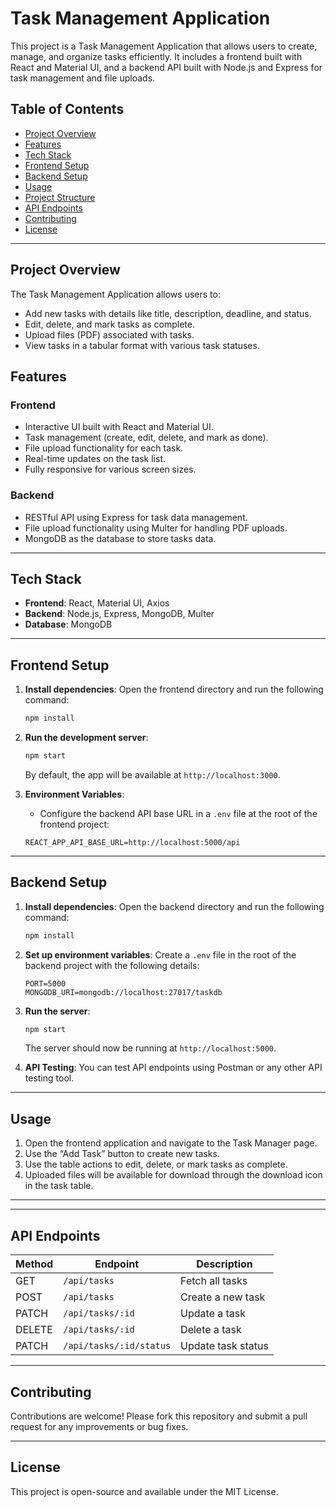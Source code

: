 # Task Management Application

This project is a Task Management Application that allows users to create, manage, and organize tasks efficiently. It includes a frontend built with React and Material UI, and a backend API built with Node.js and Express for task management and file uploads.

## Table of Contents

- [Project Overview](#project-overview)
- [Features](#features)
- [Tech Stack](#tech-stack)
- [Frontend Setup](#frontend-setup)
- [Backend Setup](#backend-setup)
- [Usage](#usage)
- [Project Structure](#project-structure)
- [API Endpoints](#api-endpoints)
- [Contributing](#contributing)
- [License](#license)

---

## Project Overview

The Task Management Application allows users to:
- Add new tasks with details like title, description, deadline, and status.
- Edit, delete, and mark tasks as complete.
- Upload files (PDF) associated with tasks.
- View tasks in a tabular format with various task statuses.

## Features

### Frontend
- Interactive UI built with React and Material UI.
- Task management (create, edit, delete, and mark as done).
- File upload functionality for each task.
- Real-time updates on the task list.
- Fully responsive for various screen sizes.

### Backend
- RESTful API using Express for task data management.
- File upload functionality using Multer for handling PDF uploads.
- MongoDB as the database to store tasks data.

---

## Tech Stack

- **Frontend**: React, Material UI, Axios
- **Backend**: Node.js, Express, MongoDB, Multer
- **Database**: MongoDB

---

## Frontend Setup

1. **Install dependencies**: Open the frontend directory and run the following command:
    ```bash
    npm install
    ```

2. **Run the development server**:
    ```bash
    npm start
    ```
    By default, the app will be available at `http://localhost:3000`.

3. **Environment Variables**:
    - Configure the backend API base URL in a `.env` file at the root of the frontend project:
    ```plaintext
    REACT_APP_API_BASE_URL=http://localhost:5000/api
    ```

---

## Backend Setup

1. **Install dependencies**: Open the backend directory and run the following command:
    ```bash
    npm install
    ```

2. **Set up environment variables**: Create a `.env` file in the root of the backend project with the following details:
    ```plaintext
    PORT=5000
    MONGODB_URI=mongodb://localhost:27017/taskdb
    ```

3. **Run the server**:
    ```bash
    npm start
    ```
    The server should now be running at `http://localhost:5000`.

4. **API Testing**:
    You can test API endpoints using Postman or any other API testing tool.

---

## Usage

1. Open the frontend application and navigate to the Task Manager page.
2. Use the “Add Task” button to create new tasks.
3. Use the table actions to edit, delete, or mark tasks as complete.
4. Uploaded files will be available for download through the download icon in the task table.

---


---

## API Endpoints

| Method | Endpoint           | Description                       |
|--------|---------------------|-----------------------------------|
| GET    | `/api/tasks`       | Fetch all tasks                  |
| POST   | `/api/tasks`       | Create a new task                |
| PATCH  | `/api/tasks/:id`   | Update a task                    |
| DELETE | `/api/tasks/:id`   | Delete a task                    |
| PATCH  | `/api/tasks/:id/status` | Update task status          |

---

## Contributing

Contributions are welcome! Please fork this repository and submit a pull request for any improvements or bug fixes.

---

## License

This project is open-source and available under the MIT License.

